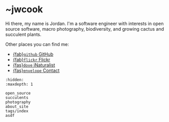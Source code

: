 # ~jwcook
Hi there, my name is Jordan. I'm a software engineer with interests in open source software, macro
photography, biodiversity, and growing cactus and succulent plants.

Other places you can find me:

* [{fab}`github` GitHub](https://github.com/JWCook)
* [{fab}`flickr` Flickr](https://flickr.com/photos/jcook83)
* [{fas}`dove` iNaturalist](https://www.inaturalist.org/observations?user_id=jkcook&place_id=any&subview=grid)
* [{fas}`envelope` Contact](mailto:jwcook@tilde.team)
<!-- * <a rel="me" href="https://tilde.zone/@jwcook"><i class="fa-brands fa-mastodon"></i> Mastodon</a> (maybe?) -->


<!-- Hidden ToC tree to populate sidebar -->
```{toctree}
:hidden:
:maxdepth: 1

open_source
succulents
photography
about_site
tags/index
asdf
```
